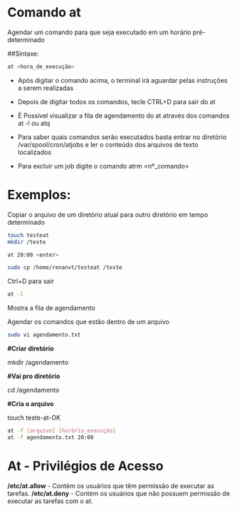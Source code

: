 # Comando at
Agendar um comando para que seja executado em um horário pré-determinado

##Sintaxe:

```bash
at <hora_de_execução>
```

- Após digitar o comando acima, o terminal irá aguardar pelas instruções a serem realizadas
- Depois de digitar todos os comandos, tecle CTRL+D para sair do at

- È Possível visualizar a fila de agendamento do at através dos comandos at -l ou atq
- Para saber quais comandos serão executados basta entrar no diretório /var/spool/cron/atjobs e ler o conteúdo dos arquivos de texto localizados
- Para excluir um job digite o comando atrm <nº_comando>

# Exemplos:

Copiar o arquivo de um diretório atual para outro diretório em tempo determinado

```bash
touch testeat
mkdir /teste
```

```bash
at 20:00 <enter>
```

```bash
sudo cp /home/renanvt/testeat /teste
```
Ctrl+D para sair

```bash
at -l
```
Mostra a fila de agendamento

Agendar os comandos que estão dentro de um arquivo
```bash
sudo vi agendamento.txt
```
**#Criar diretório**

mkdir /agendamento

**#Vai pro diretório**

cd /agendamento

**#Cria o arquivo**

touch teste-at-OK

```bash
at -f [arquivo] [horário_execução]
at -f agendamento.txt 20:08
```

# At - Privilégios de Acesso

**/etc/at.allow** - Contém os usuários que têm permissão de executar as tarefas.
**/etc/at.deny** - Contém os usuários que não possuem permissão de executar as tarefas com o at.

